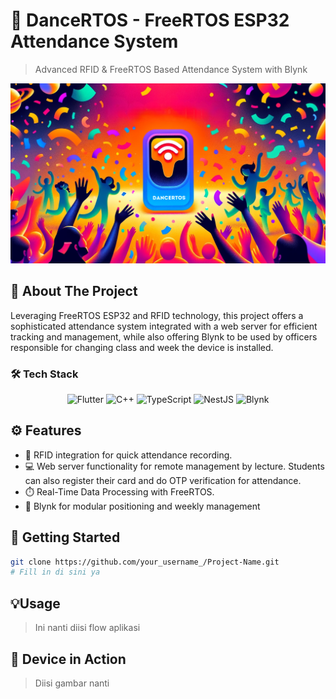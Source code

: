 # 🚀 DanceRTOS - FreeRTOS ESP32 Attendance System

> Advanced RFID & FreeRTOS Based Attendance System with Blynk

<div align="center">
  <img src="others/images/Banner DanceRTOS.png" alt="Banner Image: RFID-based attendance system"/>
</div>

## 🌟 About The Project

Leveraging FreeRTOS ESP32 and RFID technology, this project offers a sophisticated attendance system integrated with a web server for efficient tracking and management, while also offering Blynk to be used by officers responsible for changing class and week the device is installed.

### 🛠️ Tech Stack

<div align="center">
  <img src="https://user-images.githubusercontent.com/25181517/186150365-da1eccce-6201-487c-8649-45e9e99435fd.png" alt="Flutter" width="50"/>
  <img src="https://user-images.githubusercontent.com/25181517/192106073-90fffafe-3562-4ff9-a37e-c77a2da0ff58.png" alt="C++" width="50"/>
  <img src="https://user-images.githubusercontent.com/25181517/183890598-19a0ac2d-e88a-4005-a8df-1ee36782fde1.png" alt="TypeScript" width="50"/>
  <img src="https://github.com/marwin1991/profile-technology-icons/assets/136815194/519bfaf3-c242-431e-a269-876979f05574" alt="NestJS" width="50"/>
  <img src="https://avatars.githubusercontent.com/u/11541426?v=4" alt="Blynk" width="50"/>
</div>

## ⚙️ Features

- 📡 RFID integration for quick attendance recording.
- 💻 Web server functionality for remote management by lecture. Students can also register their card and do OTP verification for attendance.
- ⏱️ Real-Time Data Processing with FreeRTOS.
- 📱 Blynk for modular positioning and weekly management

## 🚀 Getting Started

```bash
git clone https://github.com/your_username_/Project-Name.git
# Fill in di sini ya
```

## 💡Usage
> Ini nanti diisi flow aplikasi

## 📸 Device in Action
> Diisi gambar nanti